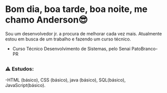 # Bom dia, boa tarde, boa noite, me chamo Anderson😎

Sou um desenvolvedor jr. a procura de melhorar cada vez mais. Atualmente estou em busca de um trabalho e fazendo um curso técnico.

- Curso Técnico Desenvolvimento de Sistemas, pelo Senai PatoBranco-PR 

##

### ⚠ Estudos:

-HTML (básico), CSS (básico), java (básico), SQL(básico), JavaScript(básico).

##

